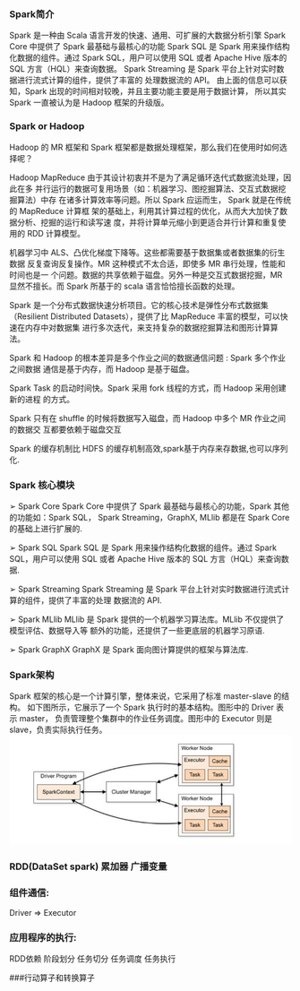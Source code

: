### Spark简介
Spark 是一种由 Scala 语言开发的快速、通用、可扩展的大数据分析引擎
Spark Core 中提供了 Spark 最基础与最核心的功能
Spark SQL 是 Spark 用来操作结构化数据的组件。通过 Spark SQL，用户可以使用
SQL 或者 Apache Hive 版本的 SQL 方言（HQL）来查询数据。
Spark Streaming 是 Spark 平台上针对实时数据进行流式计算的组件，提供了丰富的
处理数据流的 API。
由上面的信息可以获知，Spark 出现的时间相对较晚，并且主要功能主要是用于数据计算，
所以其实 Spark 一直被认为是 Hadoop 框架的升级版。


### Spark or Hadoop
Hadoop 的 MR 框架和 Spark 框架都是数据处理框架，那么我们在使用时如何选择呢？

Hadoop MapReduce 由于其设计初衷并不是为了满足循环迭代式数据流处理，因此在多
并行运行的数据可复用场景（如：机器学习、图挖掘算法、交互式数据挖掘算法）中存
在诸多计算效率等问题。所以 Spark 应运而生， Spark 就是在传统的 MapReduce 计算框
架的基础上，利用其计算过程的优化，从而大大加快了数据分析、挖掘的运行和读写速
度，并将计算单元缩小到更适合并行计算和重复使用的 RDD 计算模型。

机器学习中 ALS、凸优化梯度下降等。这些都需要基于数据集或者数据集的衍生数据
反复查询反复操作。MR 这种模式不太合适，即使多 MR 串行处理，性能和时间也是一
个问题。数据的共享依赖于磁盘。另外一种是交互式数据挖掘，MR 显然不擅长。而
Spark 所基于的 scala 语言恰恰擅长函数的处理。

Spark 是一个分布式数据快速分析项目。它的核心技术是弹性分布式数据集（Resilient
Distributed Datasets），提供了比 MapReduce 丰富的模型，可以快速在内存中对数据集
进行多次迭代，来支持复杂的数据挖掘算法和图形计算算法。

Spark 和 Hadoop 的根本差异是多个作业之间的数据通信问题 : Spark 多个作业之间数据
通信是基于内存，而 Hadoop 是基于磁盘。

Spark Task 的启动时间快。Spark 采用 fork 线程的方式，而 Hadoop 采用创建新的进程
的方式。

Spark 只有在 shuffle 的时候将数据写入磁盘，而 Hadoop 中多个 MR 作业之间的数据交
互都要依赖于磁盘交互

Spark 的缓存机制比 HDFS 的缓存机制高效,spark基于内存来存数据,也可以序列化.

### Spark 核心模块
➢
Spark Core
Spark Core 中提供了 Spark 最基础与最核心的功能，Spark 其他的功能如：Spark SQL，
Spark Streaming，GraphX, MLlib 都是在 Spark Core 的基础上进行扩展的.

➢ Spark SQL
Spark SQL 是 Spark 用来操作结构化数据的组件。通过 Spark SQL，用户可以使用 SQL
或者 Apache Hive 版本的 SQL 方言（HQL）来查询数据.

➢ Spark Streaming
Spark Streaming 是 Spark 平台上针对实时数据进行流式计算的组件，提供了丰富的处理
数据流的 API.

➢ Spark MLlib
MLlib 是 Spark 提供的一个机器学习算法库。MLlib 不仅提供了模型评估、数据导入等
额外的功能，还提供了一些更底层的机器学习原语.

➢ Spark GraphX GraphX 是 Spark 面向图计算提供的框架与算法库.

### Spark架构
Spark 框架的核心是一个计算引擎，整体来说，它采用了标准 master-slave 的结构。
如下图所示，它展示了一个 Spark 执行时的基本结构。图形中的 Driver 表示 master，
负责管理整个集群中的作业任务调度。图形中的 Executor 则是 slave，负责实际执行任务。
![img.png](spark-framework.png)

### RDD(DataSet spark) 累加器 广播变量

### 组件通信:
Driver => Executor

### 应用程序的执行:
RDD依赖
阶段划分
任务切分
任务调度
任务执行

###行动算子和转换算子